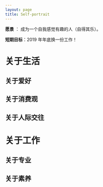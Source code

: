 ```yaml
---
layout: page
title: Self-portrait
---
```


**愿景** ： 成为一个自我感觉有趣的人（自得其乐）。


**短期目标**：2019 年年底换一份工作！

# 关于生活
## 关于爱好
## 关于消费观
## 关于人际交往

# 关于工作
## 关于专业
## 关于素养
